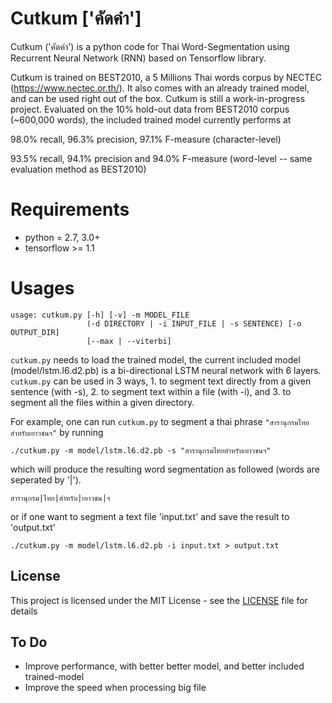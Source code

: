 # Cutkum ['คัดคำ']
Cutkum ('คัดคำ') is a python code for Thai Word-Segmentation using Recurrent Neural Network (RNN) based on Tensorflow library. 

Cutkum is trained on BEST2010, a 5 Millions Thai words corpus by NECTEC (https://www.nectec.or.th/). It also comes with an already trained model, and can be used right out of the box. Cutkum is still a work-in-progress project. Evaluated on the 10% hold-out data from BEST2010 corpus (~600,000 words), the included trained model currently performs at 

98.0% recall, 96.3% precision, 97.1% F-measure (character-level)

93.5% recall, 94.1% precision and 94.0% F-measure (word-level -- same evaluation method as BEST2010)

# Requirements
* python = 2.7, 3.0+
* tensorflow >= 1.1

# Usages
```
usage: cutkum.py [-h] [-v] -m MODEL_FILE
                 (-d DIRECTORY | -i INPUT_FILE | -s SENTENCE) [-o OUTPUT_DIR]
                 [--max | --viterbi]

```

`cutkum.py` needs to load the trained model, the current included model (model/lstm.l6.d2.pb) is a bi-directional LSTM neural network with 6 layers. `cutkum.py` can be used in 3 ways, 1. to segment text directly from a given sentence (with -s), 2. to segment text within a file (with -i), and 3. to segment all the files within a given directory.

For example, one can run `cutkum.py` to segment a thai phrase `"สารานุกรมไทยสำหรับเยาวชนฯ"` by running

```
./cutkum.py -m model/lstm.l6.d2.pb -s "สารานุกรมไทยสำหรับเยาวชนฯ"
```

which will produce the resulting word segmentation as followed (words are seperated by '|').

```
สารานุกรม|ไทย|สำหรับ|เยาวชน|ฯ
```

or if one want to segment a text file 'input.txt' and save the result to 'output.txt'

```
./cutkum.py -m model/lstm.l6.d2.pb -i input.txt > output.txt
```


## License

This project is licensed under the MIT License - see the [LICENSE](LICENSE) file for details

## To Do

* Improve performance, with better better model, and better included trained-model
* Improve the speed when processing big file

